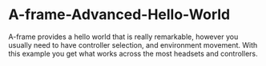 # A-frame-Advanced-Hello-World
A-frame provides a hello world that is really remarkable, however you usually need to have controller selection, and environment movement.  With this example you get what works across the most headsets and controllers.
